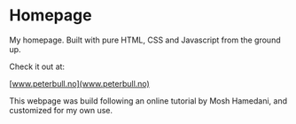 # Homepage

My homepage. Built with pure HTML, CSS and Javascript from the ground up. 

Check it out at: 

[www.peterbull.no](www.peterbull.no)

This webpage was build following an online tutorial by Mosh Hamedani, and customized for my own use. 
